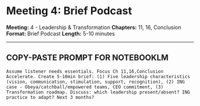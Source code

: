 # Meeting 4: Brief Podcast

**Meeting:** 4 - Leadership & Transformation
**Chapters:** 11, 16, Conclusion
**Format:** Brief Podcast
**Length:** 5-10 minutes

---

## COPY-PASTE PROMPT FOR NOTEBOOKLM

```
Assume listener needs essentials. Focus Ch 11,16,Conclusion Accelerate. Create 5-10min brief: (1) Five leadership characteristics (vision, communication, stimulation, support, recognition), (2) ING case - Obeya/catchball/empowered teams, CEO commitment, (3) Transformation roadmap. Discuss: which leadership present/absent? ING practice to adapt? Next 3 months?
```
